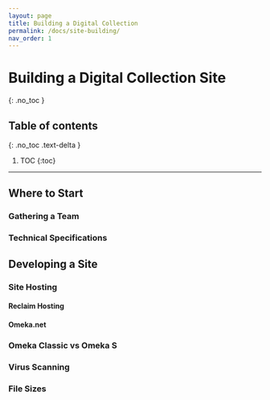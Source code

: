 ```yaml
---
layout: page
title: Building a Digital Collection
permalink: /docs/site-building/
nav_order: 1
---
```


# Building a Digital Collection Site
{: .no_toc }

## Table of contents
{: .no_toc .text-delta }

1. TOC
{:toc}

---

## Where to Start

### Gathering a Team

### Technical Specifications

## Developing a Site

### Site Hosting

#### Reclaim Hosting

#### Omeka.net

### Omeka Classic vs Omeka S

### Virus Scanning

### File Sizes

